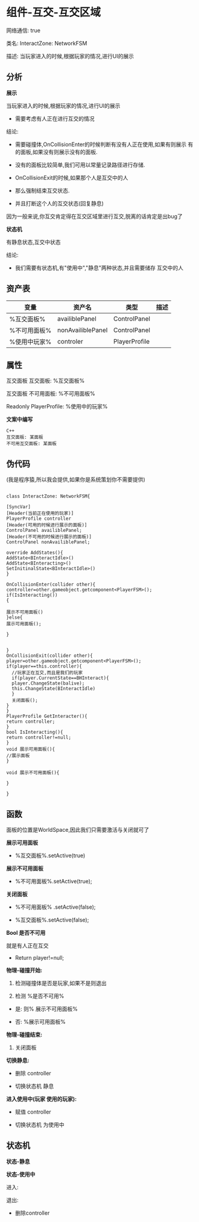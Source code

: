 # 组件-互交-互交区域

网络通信: true

类名: InteractZone: NetworkFSM

描述: 当玩家进入的时候,根据玩家的情况,进行UI的展示

## 分析

**展示**

当玩家进入的时候,根据玩家的情况,进行UI的展示

-   需要考虑有人正在进行互交的情况

结论:

-   需要碰撞体,OnCollisionEnter的时候判断有没有人正在使用,如果有则展示
    有的面板,如果没有则展示没有的面板.

-   没有的面板比较简单,我们可用以常量记录路径进行存储.

-   OnCollisionExit的时候,如果那个人是互交中的人

-   那么强制结束互交状态.

-   并且打断这个人的互交状态(回复静息)

因为一般来说,你互交肯定得在互交区域里进行互交,脱离的话肯定是出bug了

**状态机**

有静息状态,互交中状态

结论:

-   我们需要有状态机,有"使用中","静息"两种状态,并且需要储存 互交中的人

## 资产表

| 变量          | 资产名            | 类型          | 描述 |
|---------------|-------------------|---------------|------|
| %互交面板%    | availiblePanel    | ControlPanel  |      |
| %不可用面板%  | nonAvailiblePanel | ControlPanel  |      |
| %使用中玩家%  | controler         | PlayerProfile |      |

## 属性

互交面板 互交面板: %互交面板%

互交面板 不可用面板: %不可用面板%

Readonly PlayerProfile: %使用中的玩家%

**文案中编写**

```
C++
互交面板: 某面板
不可用互交面板: 某面板

```

## 伪代码

(我是程序猿,所以我会提供,如果你是系统策划你不需要提供)
```

class InteractZone: NetworkFSM{

[SyncVar]
[Header(当前正在使用的玩家)]
PlayerProfile controller
[Header(可用的时候进行展示的面板)]
ControlPanel availiblePanel;
[Header(不可用的时候进行展示的面板)]
ControlPanel nonAvailiblePanel;

override AddStates(){
AddState<BInteractIdle>()
AddState<BInteracting>()
SetInitinalState<BInteractIdle>()
}

OnCollisionEnter(collider other){
controller=other.gameobject.getcomponent<PlayerFSM>();
if(IsInteracting())
{

展示不可用面板()
}else{
展示可用面板();

}


}
OnCollisionExit(collider other){
player=other.gameobject.getcomponent<PlayerFSM>();
if(player==this.controller){
  //玩家正在互交,而且是我们的玩家
  if(player.CurrentState==BHInteract){
  player.ChangeState(balive);
  this.ChangeState(BInteractIdle)
  }
  关闭面板();
}
}
PlayerProfile GetInteracter(){
return controller;
}
bool IsInteracting(){
return controller!=null;
}
void 展示可用面板(){
//展示面板
}

void 展示不可用面板(){

}

}
```


## 函数

面板的位置是WorldSpace,因此我们只需要激活与关闭就可了

**展示可用面板**

-   %互交面板%.setActive(true)

**展示不可用面板**

-   %不可用面板%.setActive(true);

**关闭面板**

-   %不可用面板% .setActive(false);

-   %互交面板%.setActive(false);

**Bool 是否不可用**

就是有人正在互交

-   Return player!=null;

**物理-碰撞开始:**

1.  检测碰撞体是否是玩家,如果不是则退出

2.  检测 %是否不可用%

-   是: 则% 展示不可用面板%

-   否: %展示可用面板%

**物理-碰撞结束:**

1.  关闭面板

**切换静息:**

-   删除 controller

-   切换状态机 静息

**进入使用中(玩家 使用的玩家):**

-   赋值 controller

-   切换状态机 为使用中

## 状态机

**状态-静息**

**状态-使用中**

进入:

退出:

-   删除controller
